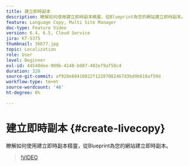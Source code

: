 ```yaml
---
title: 建立即時副本
description: 瞭解如何使用建立即時副本精靈，從Blueprint為您的網站建立即時副本。
feature: Language Copy, Multi Site Manager
doc-type: Feature Video
version: 6.4, 6.5, Cloud Service
jira: KT-5375
thumbnail: 36677.jpg
topic: Localization
role: User
level: Beginner
exl-id: 44540dee-909b-4140-b007-402ef9af58c4
duration: 320
source-git-commit: af928e60410022f12207082467d3bd9b818af59d
workflow-type: tm+mt
source-wordcount: '46'
ht-degree: 0%

---
```


# 建立即時副本 {#create-livecopy}

瞭解如何使用建立即時副本精靈，從Blueprint為您的網站建立即時副本。

>[!VIDEO](https://video.tv.adobe.com/v/36677?quality=12&learn=on)
